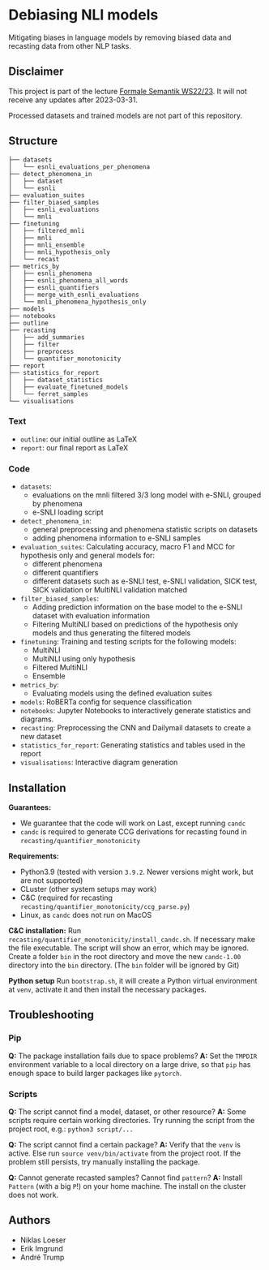 # Debiasing NLI models

Mitigating biases in language models by removing biased data and recasting data from other NLP tasks.

## Disclaimer
This project is part of the lecture [Formale Semantik WS22/23](https://www.cl.uni-heidelberg.de/courses/ws22/semantik/). It will not receive any updates after 2023-03-31.

Processed datasets and trained models are not part of this repository.
## Structure
```
├── datasets
│   └── esnli_evaluations_per_phenomena
├── detect_phenomena_in
│   ├── dataset
│   └── esnli
├── evaluation_suites
├── filter_biased_samples
│   ├── esnli_evaluations
│   └── mnli
├── finetuning
│   ├── filtered_mnli
│   ├── mnli
│   ├── mnli_ensemble
│   ├── mnli_hypothesis_only
│   └── recast
├── metrics_by
│   ├── esnli_phenomena
│   ├── esnli_phenomena_all_words
│   ├── esnli_quantifiers
│   ├── merge_with_esnli_evaluations
│   └── mnli_phenomena_hypothesis_only
├── models
├── notebooks
├── outline
├── recasting
│   ├── add_summaries
│   ├── filter
│   ├── preprocess
│   └── quantifier_monotonicity
├── report
├── statistics_for_report
│   ├── dataset_statistics
│   ├── evaluate_finetuned_models
│   └── ferret_samples
└── visualisations
```

### Text
- `outline`: our initial outline as LaTeX
- `report`: our final report as LaTeX

### Code
- `datasets`:
    - evaluations on the mnli filtered 3/3 long model with e-SNLI, grouped by phenomena
    - e-SNLI loading script
- `detect_phenomena_in`:
  - general preprocessing and phenomena statistic scripts on datasets
  - adding phenomena information to e-SNLI samples
- `evaluation_suites`: Calculating accuracy, macro F1 and MCC for hypothesis only and general models for:
  - different phenomena
  - different quantifiers
  - different datasets such as e-SNLI test, e-SNLI validation, SICK test, SICK validation or MultiNLI validation matched
- `filter_biased_samples`:
  - Adding prediction information on the base model to the e-SNLI dataset with evaluation information
  - Filtering MultiNLI based on predictions of the hypothesis only models and thus generating the filtered models
- `finetuning`: Training and testing scripts for the following models:
  - MultiNLI
  - MultiNLI using only hypothesis
  - Filtered MultiNLI
  - Ensemble
- `metrics_by`:
  - Evaluating models using the defined evaluation suites
- `models`: RoBERTa config for sequence classification
- `notebooks`: Jupyter Notebooks to interactively generate statistics and diagrams.
- `recasting`: Preprocessing the CNN and Dailymail datasets to create a new dataset
- `statistics_for_report`: Generating statistics and tables used in the report
- `visualisations`: Interactive diagram generation

## Installation

**Guarantees:**
- We guarantee that the code will work on Last, except running `candc`
- `candc` is required to generate CCG derivations for recasting found in `recasting/quantifier_monotonicity`

**Requirements:**
- Python3.9 (tested with version `3.9.2`. Newer versions might work, but are not supported)
- CLuster (other system setups may work)
- C&C (required for recasting `recasting/quantifier_monotonicity/ccg_parse.py`)
- Linux, as `candc` does not run on MacOS

**C&C installation:**
Run `recasting/quantifier_monotonicity/install_candc.sh`. If necessary make the file executable. The script will show an error, which may be ignored.<br>
Create a folder `bin` in the root directory and move the new `candc-1.00` directory into the `bin` directory. (The `bin` folder will be ignored by Git)

**Python setup**
Run `bootstrap.sh`, it will create a Python virtual environment at `venv`, activate it and then install the necessary packages.

## Troubleshooting
### Pip

**Q:** The package installation fails due to space problems?
**A:** Set the `TMPDIR` environment variable to a local directory on a large drive, so that `pip` has enough space to build larger packages like `pytorch`.

### Scripts

**Q:** The script cannot find a model, dataset, or other resource?
**A:** Some scripts require certain working directories. Try running the script from the project root, e.g.: `python3 script/...`

**Q:** The script cannot find a certain package?
**A:** Verify that the `venv` is active. Else run `source venv/bin/activate` from the project root. If the problem still persists, try manually installing the package.

**Q:** Cannot generate recasted samples? Cannot find `pattern`?
**A:** Install `Pattern` (with a big `P`!) on your home machine. The install on the cluster does not work.

## Authors
- Niklas Loeser
- Erik Imgrund
- André Trump
